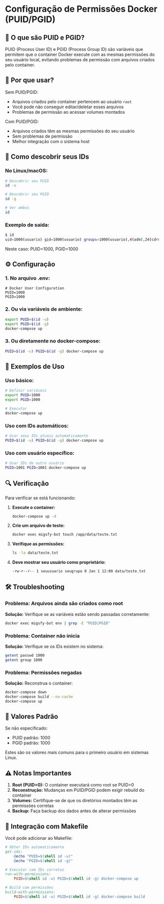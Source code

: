# Configuração de Permissões Docker (PUID/PGID)

## 🔐 O que são PUID e PGID?

PUID (Process User ID) e PGID (Process Group ID) são variáveis que permitem que o container Docker execute com as mesmas permissões do seu usuário local, evitando problemas de permissão com arquivos criados pelo container.

## 🎯 Por que usar?

Sem PUID/PGID:
- Arquivos criados pelo container pertencem ao usuário `root`
- Você pode não conseguir editar/deletar esses arquivos
- Problemas de permissão ao acessar volumes montados

Com PUID/PGID:
- Arquivos criados têm as mesmas permissões do seu usuário
- Sem problemas de permissão
- Melhor integração com o sistema host

## 🔧 Como descobrir seus IDs

### No Linux/macOS:
```bash
# Descobrir seu PUID
id -u

# Descobrir seu PGID  
id -g

# Ver ambos
id
```

### Exemplo de saída:
```bash
$ id
uid=1000(usuario) gid=1000(usuario) groups=1000(usuario),4(adm),24(cdrom)...
```
Neste caso: PUID=1000, PGID=1000

## ⚙️ Configuração

### 1. No arquivo .env:
```env
# Docker User Configuration
PUID=1000
PGID=1000
```

### 2. Ou via variáveis de ambiente:
```bash
export PUID=$(id -u)
export PGID=$(id -g)
docker-compose up
```

### 3. Ou diretamente no docker-compose:
```bash
PUID=$(id -u) PGID=$(id -g) docker-compose up
```

## 🚀 Exemplos de Uso

### Uso básico:
```bash
# Definir variáveis
export PUID=1000
export PGID=1000

# Executar
docker-compose up
```

### Uso com IDs automáticos:
```bash
# Usar seus IDs atuais automaticamente
PUID=$(id -u) PGID=$(id -g) docker-compose up
```

### Uso com usuário específico:
```bash
# Usar IDs de outro usuário
PUID=1001 PGID=1001 docker-compose up
```

## 🔍 Verificação

Para verificar se está funcionando:

1. **Execute o container:**
   ```bash
   docker-compose up -d
   ```

2. **Crie um arquivo de teste:**
   ```bash
   docker exec migsfy-bot touch /app/data/teste.txt
   ```

3. **Verifique as permissões:**
   ```bash
   ls -la data/teste.txt
   ```

4. **Deve mostrar seu usuário como proprietário:**
   ```bash
   -rw-r--r-- 1 seuusuario seugrupo 0 Jan 1 12:00 data/teste.txt
   ```

## 🛠️ Troubleshooting

### Problema: Arquivos ainda são criados como root
**Solução:** Verifique se as variáveis estão sendo passadas corretamente:
```bash
docker exec migsfy-bot env | grep -E "PUID|PGID"
```

### Problema: Container não inicia
**Solução:** Verifique se os IDs existem no sistema:
```bash
getent passwd 1000
getent group 1000
```

### Problema: Permissões negadas
**Solução:** Reconstrua o container:
```bash
docker-compose down
docker-compose build --no-cache
docker-compose up
```

## 📝 Valores Padrão

Se não especificado:
- PUID padrão: 1000
- PGID padrão: 1000

Estes são os valores mais comuns para o primeiro usuário em sistemas Linux.

## ⚠️ Notas Importantes

1. **Root (PUID=0):** O container executará como root se PUID=0
2. **Reconstrução:** Mudanças em PUID/PGID podem exigir rebuild do container
3. **Volumes:** Certifique-se de que os diretórios montados têm as permissões corretas
4. **Backup:** Faça backup dos dados antes de alterar permissões

## 🔗 Integração com Makefile

Você pode adicionar ao Makefile:

```makefile
# Obter IDs automaticamente
get-ids:
	@echo "PUID=$(shell id -u)"
	@echo "PGID=$(shell id -g)"

# Executar com IDs corretos
run-with-permissions:
	PUID=$(shell id -u) PGID=$(shell id -g) docker-compose up

# Build com permissões
build-with-permissions:
	PUID=$(shell id -u) PGID=$(shell id -g) docker-compose build
```
